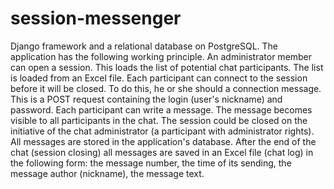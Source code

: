 # session-messenger

Django framework and a relational database on PostgreSQL. The application has the following working principle. An administrator member can open a session. This loads the list of potential chat participants. The list is loaded from an Excel file. Each participant can connect to the session before it will be closed. To do this, he or she should a connection message. This is a POST request containing the login (user's nickname) and password. Each participant can write a message. The message becomes visible to all participants in the chat. The session could be closed on the initiative of the chat administrator (a participant with administrator rights). All messages are stored in the application's database. After the end of the chat (session closing) all messages are saved in an Excel file (chat log) in the following form: the message number, the time of its sending, the message author (nickname), the message text.
